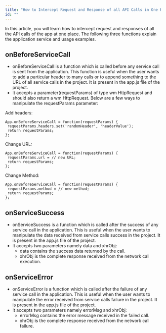 ```yaml
---
title: "How to Intercept Request and Response of all API Calls in One Place"
id: ""
---
```


In this article, you will learn how to intercept request and responses of all the API calls of the app at one place. The following three functions explain the application service and usage examples.

## onBeforeServiceCall

- onBeforeServiceCall is a function which is called before any service call is sent from the application. This function is useful when the user wants to add a particular header to many calls or to append something to the URL of all service calls in the project. It is present in the app.js file of the project.
- It accepts a parameter(requestParams) of type wm HttpRequest and should also return a wm HttpRequest. Below are a few ways to manipulate the requestParams parameter:

Add headers:
```
App.onBeforeServiceCall = function(requestParams) {
 requestParams.headers.set('randomHeader', 'headerValue');
 return requestParams;
};
```
Change URL:
```
App.onBeforeServiceCall = function(requestParams) {
 requestParams.url = // new URL;
 return requestParams;
};
```
Change Method:
```
App.onBeforeServiceCall = function(requestParams) {
 requestParams.method = // new method;
 return requestParams;
};
```
## **onServiceSuccess**

- onServiceSuccess is a function which is called after the success of any service call in the application. This is useful when the user wants to manipulate the data received from service calls success in the project. It is present in the app.js file of the project.
- It accepts two parameters namely data and xhrObj:
    - data contains the success data returned by the call.
    - xhrObj is the complete response received from the network call execution.

## **onServiceError**

- onServiceError is a function which is called after the failure of any service call in the application. This is useful when the user wants to manipulate the error received from service calls failure in the project. It is present in the app.js file of the project.
- It accepts two parameters namely errorMsg and xhrObj:
    - errorMsg contains the error message received in the failed call.
    - xhrObj is the complete response received from the network call failure.
